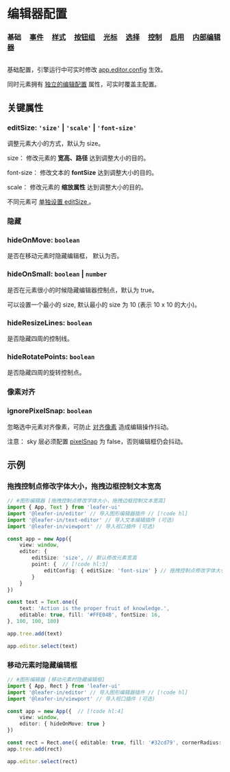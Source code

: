 <script setup>
import Case from '/component/Case.vue'
</script>

# 编辑器配置

### 基础 &nbsp; &nbsp; [事件](/plugin/in/editor/config/event.md) &nbsp; &nbsp; [样式](/plugin/in/editor/config/style.md) &nbsp; &nbsp; [按钮组](/plugin/in/editor/config/buttons.md) &nbsp; &nbsp; [光标](/plugin/in/editor/config/cursor.md) &nbsp; &nbsp; [选择](/plugin/in/editor/config/select.md) &nbsp; &nbsp; [控制](/plugin/in/editor/config/control.md) &nbsp; &nbsp; [启用](/plugin/in/editor/config/enable.md) &nbsp; &nbsp; [内部编辑器](/plugin/in/editor/config/innerEditor.md)

##

基础配置，引擎运行中可实时修改 [app.editor.config](/plugin/in/editor/index.md#config-ieditorconfig) 生效。

同时元素拥有 [独立的编辑配置](/reference/UI/editable.md#editconfig-ieditorconfig) 属性，可实时覆盖主配置。

## 关键属性

### editSize: `'size'` | `'scale'` | `'font-size'`

调整元素大小的方式，默认为 size。

size： 修改元素的 **宽高、路径** 达到调整大小的目的。

font-size： 修改文本的 **fontSize** 达到调整大小的目的。

scale： 修改元素的 **缩放属性** 达到调整大小的目的。

不同元素可 [单独设置 editSize ](/reference/UI/editable.md#editconfig-ieditorconfig) 。

### 隐藏

### hideOnMove: `boolean`

是否在移动元素时隐藏编辑框， 默认为否。

### hideOnSmall: `boolean` | `number`

是否在元素很小的时候隐藏编辑器控制点，默认为 true。

可以设置一个最小的 size, 默认最小的 size 为 10 (表示 10 x 10 的大小)。

### hideResizeLines: `boolean`

是否隐藏四周的控制线。

### hideRotatePoints: `boolean`

是否隐藏四周的旋转控制点。

### 像素对齐

### ignorePixelSnap: `boolean`

忽略选中元素对齐像素，可防止 [对齐像素](/reference/config/app/base.md#对齐像素) 造成编辑操作抖动。

注意： sky 层必须配置 [pixelSnap](/reference/config/app/base.md#对齐像素) 为 false，否则编辑框仍会抖动。

## 示例

### 拖拽控制点修改字体大小，拖拽边框控制文本宽高

```ts
// #图形编辑器 [拖拽控制点修改字体大小，拖拽边框控制文本宽高]
import { App, Text } from 'leafer-ui'
import '@leafer-in/editor' // 导入图形编辑器插件 // [!code hl] 
import '@leafer-in/text-editor' // 导入文本编辑插件 (可选)
import '@leafer-in/viewport' // 导入视口插件 (可选)

const app = new App({
    view: window,
    editor: {
        editSize: 'size', // 默认修改元素宽高
        point: {  // [!code hl:3] 
            editConfig: { editSize: 'font-size' } // 拖拽控制点修改字体大小
        }
    }
})

const text = Text.one({
    text: 'Action is the proper fruit of knowledge.',
    editable: true, fill: '#FFE04B', fontSize: 16,
}, 100, 100, 100)

app.tree.add(text)

app.editor.select(text)
```

### 移动元素时隐藏编辑框

```ts
// #图形编辑器 [移动元素时隐藏编辑框]
import { App, Rect } from 'leafer-ui'
import '@leafer-in/editor' // 导入图形编辑器插件 // [!code hl] 
import '@leafer-in/viewport' // 导入视口插件 (可选)

const app = new App({  // [!code hl:4]
    view: window,
    editor: { hideOnMove: true }
})

const rect = Rect.one({ editable: true, fill: '#32cd79', cornerRadius: 30 }, 100, 100)
app.tree.add(rect)

app.editor.select(rect)
```

